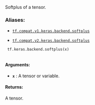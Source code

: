 Softplus of a tensor.



### Aliases:

- [ `tf.compat.v1.keras.backend.softplus` ](/api_docs/python/tf/keras/backend/softplus)

- [ `tf.compat.v2.keras.backend.softplus` ](/api_docs/python/tf/keras/backend/softplus)



```
 tf.keras.backend.softplus(x)
 
```



#### Arguments:

- **`x`** : A tensor or variable.



#### Returns:
A tensor.

